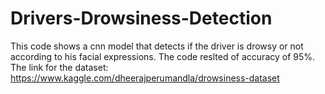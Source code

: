 # Drivers-Drowsiness-Detection

This code shows a cnn model that detects if the driver is drowsy or not according to his facial expressions. 
The code reslted of accuracy of 95%.
The link for the dataset: https://www.kaggle.com/dheerajperumandla/drowsiness-dataset
